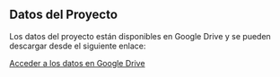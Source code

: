 
## Datos del Proyecto
Los datos del proyecto están disponibles en Google Drive y se pueden descargar desde el siguiente enlace:

[Acceder a los datos en Google Drive](https://drive.google.com/drive/folders/1Vwk5_74Doe2zPEiU7YH-dqeduICom_sv?usp=sharing)